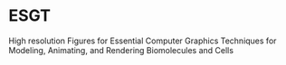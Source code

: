 # ESGT
High resolution Figures for Essential Computer Graphics Techniques for Modeling, Animating, and Rendering Biomolecules and Cells
